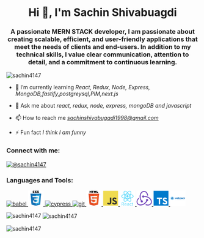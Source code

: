 <h1 align="center">Hi 👋, I'm Sachin Shivabuagdi</h1>
<h3 align="center">A passionate MERN STACK developer, I am passionate about creating scalable, efficient, and user-friendly applications that meet the needs of clients and end-users. In addition to my technical skills, I value clear communication, attention to detail, and a commitment to continuous learning.</h3>

<p align="left"> <img src="https://komarev.com/ghpvc/?username=sachin4147&label=Profile%20views&color=0e75b6&style=flat" alt="sachin4147" /> </p>

- 🌱 I’m currently learning *React, Redux, Node, Express, MongoDB,fastify,postgreysql,PIM,next.js*

- 💬 Ask me about *react, redux, node, express, mongoDB and javascript*

- 📫 How to reach me *sachinshivabugadi1998@gmail.com*

- ⚡ Fun fact *I think I am funny*

<h3 align="left">Connect with me:</h3>
<p align="left">
<a href="[https://twitter.com/@mushtaq32220060](https://twitter.com/SShivabugadi?t=yp6G05zlDthllwk_V2iMCw&s=08)" target="blank"><img align="center" src="https://raw.githubusercontent.com/rahuldkjain/github-profile-readme-generator/master/src/images/icons/Social/twitter.svg" alt="@sachin4147" height="30" width="40" /></a>
</p>

<h3 align="left">Languages and Tools:</h3>
<p align="left"> <a href="https://babeljs.io/" target="_blank" rel="noreferrer"> <img src="https://www.vectorlogo.zone/logos/babeljs/babeljs-icon.svg" alt="babel" width="40" height="40"/> </a> <a href="https://www.w3schools.com/css/" target="_blank" rel="noreferrer"> <img src="https://raw.githubusercontent.com/devicons/devicon/master/icons/css3/css3-original-wordmark.svg" alt="css3" width="40" height="40"/> </a> <a href="https://www.cypress.io" target="_blank" rel="noreferrer"> <img src="https://raw.githubusercontent.com/simple-icons/simple-icons/6e46ec1fc23b60c8fd0d2f2ff46db82e16dbd75f/icons/cypress.svg" alt="cypress" width="40" height="40"/> </a> <a href="https://git-scm.com/" target="_blank" rel="noreferrer"> <img src="https://www.vectorlogo.zone/logos/git-scm/git-scm-icon.svg" alt="git" width="40" height="40"/> </a> <a href="https://www.w3.org/html/" target="_blank" rel="noreferrer"> <img src="https://raw.githubusercontent.com/devicons/devicon/master/icons/html5/html5-original-wordmark.svg" alt="html5" width="40" height="40"/> </a> <a href="https://developer.mozilla.org/en-US/docs/Web/JavaScript" target="_blank" rel="noreferrer"> <img src="https://raw.githubusercontent.com/devicons/devicon/master/icons/javascript/javascript-original.svg" alt="javascript" width="40" height="40"/> </a> <a href="https://reactjs.org/" target="_blank" rel="noreferrer"> <img src="https://raw.githubusercontent.com/devicons/devicon/master/icons/react/react-original-wordmark.svg" alt="react" width="40" height="40"/> </a> <a href="https://redux.js.org" target="_blank" rel="noreferrer"> <img src="https://raw.githubusercontent.com/devicons/devicon/master/icons/redux/redux-original.svg" alt="redux" width="40" height="40"/> </a> <a href="https://www.typescriptlang.org/" target="_blank" rel="noreferrer"> <img src="https://raw.githubusercontent.com/devicons/devicon/master/icons/typescript/typescript-original.svg" alt="typescript" width="40" height="40"/> </a> <a href="https://webpack.js.org" target="_blank" rel="noreferrer"> <img src="https://raw.githubusercontent.com/devicons/devicon/d00d0969292a6569d45b06d3f350f463a0107b0d/icons/webpack/webpack-original-wordmark.svg" alt="webpack" width="40" height="40"/> </a> </p>

<p><img align="left" src="https://github-readme-stats.vercel.app/api/top-langs?username=sachin4147&show_icons=true&locale=en&layout=compact" alt="sachin4147" /></p>

<p>&nbsp;<img align="center" src="https://github-readme-stats.vercel.app/api?username=sachin4147&show_icons=true&locale=en" alt="sachin4147" /></p>

<p><img align="center" src="https://github-readme-streak-stats.herokuapp.com/?user=sachin4147&" alt="sachin4147" /></p>



